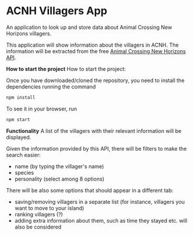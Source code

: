 # ACNH Villagers App

An application to look up and store data about Animal Crossing New Horizons villagers.

This application will show information about the villagers in ACNH. The information will be extracted from the free [Animal Crossing New Horizons API](http://acnhapi.com/).

**How to start the project**
How to start the project:

Once you have downloaded/cloned the repository, you need to install the dependencies running the command

```bash
npm install
```

To see it in your browser, run

```bash
npm start
```

**Functionality**
A list of the villagers with their relevant information will be displayed.

Given the information provided by this API, there will be filters to make the search easier:

- name (by typing the villager's name)
- species
- personality (select among 8 options)

There will be also some options that should appear in a different tab:

- saving/removing villagers in a separate list (for instance, villagers you want to move to your island)
- ranking villagers (?)
- adding extra information about them, such as time they stayed etc. will also be considered
